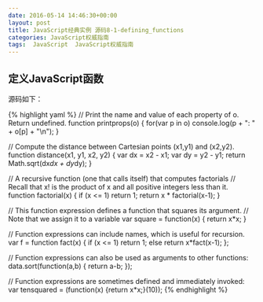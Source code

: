 ```yaml
---
date: 2016-05-14 14:46:30+00:00
layout: post
title: JavaScript经典实例 源码8-1-defining_functions
categories: JavaScript权威指南
tags:  JavaScript  JavaScript权威指南
---
```

定义JavaScript函数
----------------

源码如下：

{% highlight yaml %}
// Print the name and value of each property of o.  Return undefined.
function printprops(o) {
    for(var p in o) 
        console.log(p + ": " + o[p] + "\n"); 
}

// Compute the distance between Cartesian points (x1,y1) and (x2,y2).
function distance(x1, y1, x2, y2) {
    var dx = x2 - x1;
    var dy = y2 - y1;
    return Math.sqrt(dx*dx + dy*dy);
}

// A recursive function (one that calls itself) that computes factorials
// Recall that x! is the product of x and all positive integers less than it.
function factorial(x) {
    if (x <= 1) return 1;
    return x * factorial(x-1);
}

// This function expression defines a function that squares its argument.
// Note that we assign it to a variable
var square = function(x) { return x*x; }

// Function expressions can include names, which is useful for recursion.
var f = function fact(x) { if (x <= 1) return 1; else return x*fact(x-1); };

// Function expressions can also be used as arguments to other functions:
data.sort(function(a,b) { return a-b; });

// Function expressions are sometimes defined and immediately invoked:
var tensquared = (function(x) {return x*x;}(10));
{% endhighlight %}
